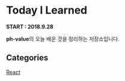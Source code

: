 # Today I Learned
**START : 2018.9.28**

**ph-value**의 오늘 배운 것을 정리하는 저장소입니다.



## Categories

[React](./Documents/React/README.md)

